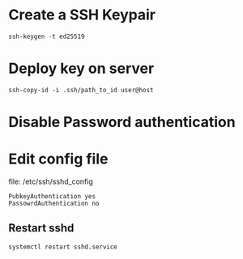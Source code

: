 # Create a SSH Keypair

```
ssh-keygen -t ed25519
```

# Deploy key on server

```
ssh-copy-id -i .ssh/path_to_id user@host
```

# Disable Password authentication

# Edit config file

file: /etc/ssh/sshd_config

```
PubkeyAuthentication yes
PassowrdAuthentication no
```

## Restart sshd

```
systemctl restart sshd.service 
```


